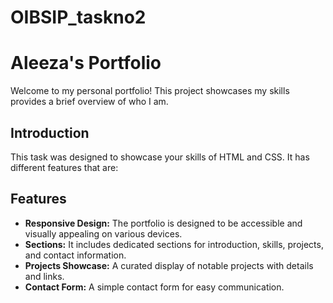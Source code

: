 # OIBSIP_taskno2
# Aleeza's Portfolio

Welcome to my personal portfolio! This project showcases my skills provides a brief overview of who I am.

## Introduction
This task was designed to showcase your skills of HTML and CSS. It has different features that are:

## Features

- **Responsive Design:** The portfolio is designed to be accessible and visually appealing on various devices.
- **Sections:** It includes dedicated sections for introduction, skills, projects, and contact information.
- **Projects Showcase:** A curated display of notable projects with details and links.
- **Contact Form:** A simple contact form for easy communication.
